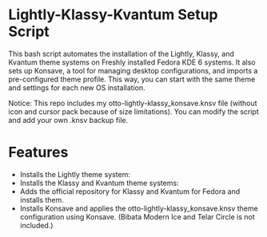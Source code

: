 # Lightly-Klassy-Kvantum Setup Script
This bash script automates the installation of the Lightly, Klassy, and Kvantum theme systems on Freshly installed Fedora KDE 6 systems. It also sets up Konsave, a tool for managing desktop configurations, and imports a pre-configured theme profile. This way, you can start with the same theme and settings for each new OS installation.

Notice: This repo includes my otto-lightly-klassy_konsave.knsv file (without icon and cursor pack because of size limitations). You can modify the script and add your own .knsv backup file.

# Features
- Installs the Lightly theme system:
- Installs the Klassy and Kvantum theme systems:
- Adds the official repository for Klassy and Kvantum for Fedora and installs them.
- Installs Konsave and applies the otto-lightly-klassy_konsave.knsv theme configuration using Konsave. (Bibata Modern Ice and Telar Circle is not included.)
